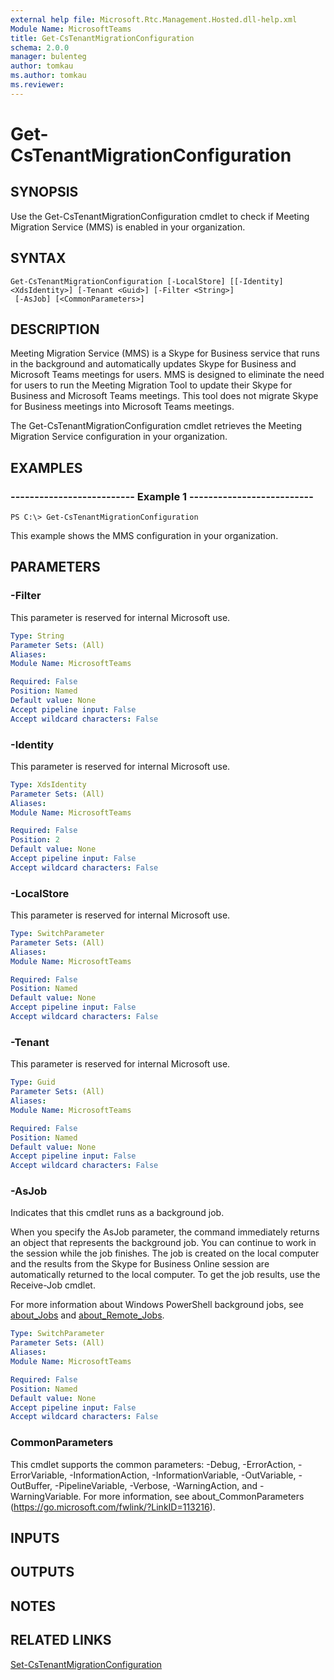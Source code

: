 ```yaml
---
external help file: Microsoft.Rtc.Management.Hosted.dll-help.xml
Module Name: MicrosoftTeams
title: Get-CsTenantMigrationConfiguration
schema: 2.0.0
manager: bulenteg
author: tomkau
ms.author: tomkau
ms.reviewer:
---
```


# Get-CsTenantMigrationConfiguration

## SYNOPSIS
Use the Get-CsTenantMigrationConfiguration cmdlet to check if Meeting Migration Service (MMS) is enabled in your organization.

## SYNTAX

```
Get-CsTenantMigrationConfiguration [-LocalStore] [[-Identity] <XdsIdentity>] [-Tenant <Guid>] [-Filter <String>]
 [-AsJob] [<CommonParameters>]
```

## DESCRIPTION
Meeting Migration Service (MMS) is a Skype for Business service that runs in the background and automatically updates Skype for Business and Microsoft Teams meetings for users. MMS is designed to eliminate the need for users to run the Meeting Migration Tool to update their Skype for Business and Microsoft Teams meetings. This tool does not migrate Skype for Business meetings into Microsoft Teams meetings.

The Get-CsTenantMigrationConfiguration cmdlet retrieves the Meeting Migration Service configuration in your organization.

## EXAMPLES

### -------------------------- Example 1 --------------------------
```
PS C:\> Get-CsTenantMigrationConfiguration
```

This example shows the MMS configuration in your organization.

## PARAMETERS

### -Filter
This parameter is reserved for internal Microsoft use.

```yaml
Type: String
Parameter Sets: (All)
Aliases: 
Module Name: MicrosoftTeams

Required: False
Position: Named
Default value: None
Accept pipeline input: False
Accept wildcard characters: False
```

### -Identity
This parameter is reserved for internal Microsoft use.

```yaml
Type: XdsIdentity
Parameter Sets: (All)
Aliases: 
Module Name: MicrosoftTeams

Required: False
Position: 2
Default value: None
Accept pipeline input: False
Accept wildcard characters: False
```

### -LocalStore
This parameter is reserved for internal Microsoft use.

```yaml
Type: SwitchParameter
Parameter Sets: (All)
Aliases: 
Module Name: MicrosoftTeams

Required: False
Position: Named
Default value: None
Accept pipeline input: False
Accept wildcard characters: False
```

### -Tenant
This parameter is reserved for internal Microsoft use.

```yaml
Type: Guid
Parameter Sets: (All)
Aliases: 
Module Name: MicrosoftTeams

Required: False
Position: Named
Default value: None
Accept pipeline input: False
Accept wildcard characters: False
```

### -AsJob
Indicates that this cmdlet runs as a background job.

When you specify the AsJob parameter, the command immediately returns an object that represents the background job. You can continue to work in the session while the job finishes. The job is created on the local computer and the results from the Skype for Business Online session are automatically returned to the local computer. To get the job results, use the Receive-Job cmdlet.

For more information about Windows PowerShell background jobs, see [about_Jobs](https://docs.microsoft.com/powershell/module/microsoft.powershell.core/about/about_jobs?view=powershell-6) and [about_Remote_Jobs](https://docs.microsoft.com/powershell/module/microsoft.powershell.core/about/about_remote_jobs?view=powershell-6).

```yaml
Type: SwitchParameter
Parameter Sets: (All)
Aliases: 
Module Name: MicrosoftTeams

Required: False
Position: Named
Default value: None
Accept pipeline input: False
Accept wildcard characters: False
```

### CommonParameters
This cmdlet supports the common parameters: -Debug, -ErrorAction, -ErrorVariable, -InformationAction, -InformationVariable, -OutVariable, -OutBuffer, -PipelineVariable, -Verbose, -WarningAction, and -WarningVariable. For more information, see about_CommonParameters (https://go.microsoft.com/fwlink/?LinkID=113216).

## INPUTS

## OUTPUTS

## NOTES

## RELATED LINKS
[Set-CsTenantMigrationConfiguration](https://docs.microsoft.com/powershell/module/skype/set-cstenantmigrationconfiguration?view=skype-ps)
